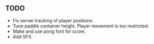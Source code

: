 ## TODO
* Fix server tracking of player positions.
* Tune paddle container height. Player movement is too restricted.
* Make and use pong font for score.
* Add SFX.
